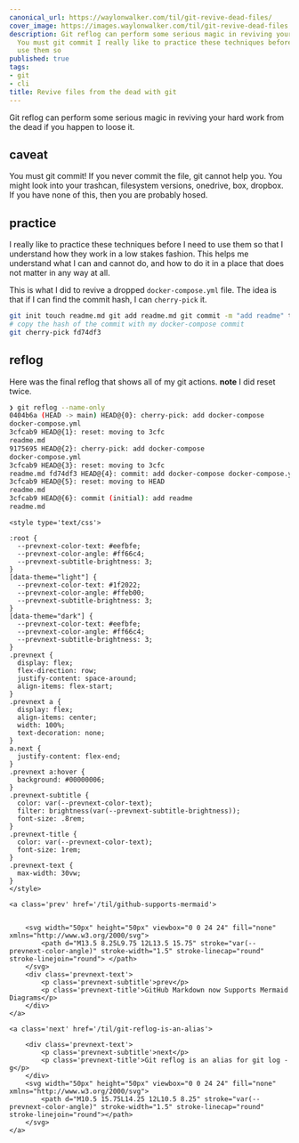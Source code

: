 ```yaml
---
canonical_url: https://waylonwalker.com/til/git-revive-dead-files/
cover_image: https://images.waylonwalker.com/til/git-revive-dead-files.png
description: Git reflog can perform some serious magic in reviving your hard work
  You must git commit I really like to practice these techniques before I need to
  use them so
published: true
tags:
- git
- cli
title: Revive files from the dead with git
---
```


Git reflog can perform some serious magic in reviving your hard work from the dead if you happen to loose it.

## caveat

You must git commit!  If you never commit the file, git cannot help you. You might look into your trashcan, filesystem versions, onedrive, box, dropbox. If you have none of this, then you are probably hosed.

## practice

I really like to practice these techniques before I need to use them so that I understand how they work in a low stakes fashion.  This helps me understand what I can and cannot do, and how to do it in a place that does not matter in any way at all.

This is what I did to revive a dropped `docker-compose.yml` file.  The idea is that if I can find the commit hash, I can `cherry-pick` it.

``` bash
git init touch readme.md git add readme.md git commit -m "add readme" touch docker-compose.yml git add docker-compose.yml git commit -m "add docker-compose" git reset 3cfc --hard git reflog
# copy the hash of the commit with my docker-compose commit
git cherry-pick fd74df3
```

## reflog

Here was the final reflog that shows all of my git actions.  **note** I did reset twice.

``` bash
❯ git reflog --name-only
0404b6a (HEAD -> main) HEAD@{0}: cherry-pick: add docker-compose
docker-compose.yml
3cfcab9 HEAD@{1}: reset: moving to 3cfc
readme.md
9175695 HEAD@{2}: cherry-pick: add docker-compose
docker-compose.yml
3cfcab9 HEAD@{3}: reset: moving to 3cfc
readme.md fd74df3 HEAD@{4}: commit: add docker-compose docker-compose.yml
3cfcab9 HEAD@{5}: reset: moving to HEAD
readme.md
3cfcab9 HEAD@{6}: commit (initial): add readme
readme.md
```
<div class='prevnext'>

    <style type='text/css'>

    :root {
      --prevnext-color-text: #eefbfe;
      --prevnext-color-angle: #ff66c4;
      --prevnext-subtitle-brightness: 3;
    }
    [data-theme="light"] {
      --prevnext-color-text: #1f2022;
      --prevnext-color-angle: #ffeb00;
      --prevnext-subtitle-brightness: 3;
    }
    [data-theme="dark"] {
      --prevnext-color-text: #eefbfe;
      --prevnext-color-angle: #ff66c4;
      --prevnext-subtitle-brightness: 3;
    }
    .prevnext {
      display: flex;
      flex-direction: row;
      justify-content: space-around;
      align-items: flex-start;
    }
    .prevnext a {
      display: flex;
      align-items: center;
      width: 100%;
      text-decoration: none;
    }
    a.next {
      justify-content: flex-end;
    }
    .prevnext a:hover {
      background: #00000006;
    }
    .prevnext-subtitle {
      color: var(--prevnext-color-text);
      filter: brightness(var(--prevnext-subtitle-brightness));
      font-size: .8rem;
    }
    .prevnext-title {
      color: var(--prevnext-color-text);
      font-size: 1rem;
    }
    .prevnext-text {
      max-width: 30vw;
    }
    </style>
    
    <a class='prev' href='/til/github-supports-mermaid'>
    

        <svg width="50px" height="50px" viewbox="0 0 24 24" fill="none" xmlns="http://www.w3.org/2000/svg">
            <path d="M13.5 8.25L9.75 12L13.5 15.75" stroke="var(--prevnext-color-angle)" stroke-width="1.5" stroke-linecap="round" stroke-linejoin="round"> </path>
        </svg>
        <div class='prevnext-text'>
            <p class='prevnext-subtitle'>prev</p>
            <p class='prevnext-title'>GitHub Markdown now Supports Mermaid Diagrams</p>
        </div>
    </a>
    
    <a class='next' href='/til/git-reflog-is-an-alias'>
    
        <div class='prevnext-text'>
            <p class='prevnext-subtitle'>next</p>
            <p class='prevnext-title'>Git reflog is an alias for git log -g</p>
        </div>
        <svg width="50px" height="50px" viewbox="0 0 24 24" fill="none" xmlns="http://www.w3.org/2000/svg">
            <path d="M10.5 15.75L14.25 12L10.5 8.25" stroke="var(--prevnext-color-angle)" stroke-width="1.5" stroke-linecap="round" stroke-linejoin="round"></path>
        </svg>
    </a>
  </div>